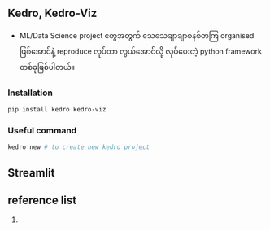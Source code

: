 Kedro, Kedro-Viz
----
- ML/Data Science project တွေအတွက် သေသေချာချာစနစ်တကြ organised ဖြစ်အောင်နဲ့ reproduce လုပ်တာ လွယ်အောင်လို့ လုပ်ပေးတဲ့ python framework တစ်ခုဖြစ်ပါတယ်။

### Installation

```bash
pip install kedro kedro-viz
```

### Useful command

```bash
kedro new # to create new kedro project
```

Streamlit
-----


reference list
---
1. [](https://towardsdatascience.com/the-importance-of-layered-thinking-in-data-engineering-a09f685edc71)